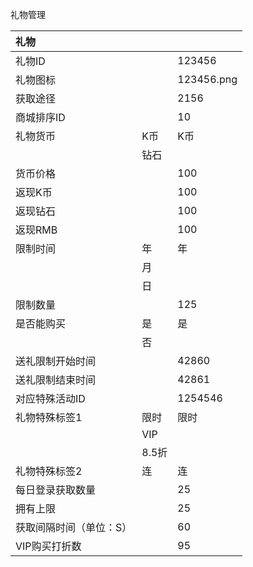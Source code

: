 礼物管理

| 礼物 |  |  |
| :--- | :--- | :--- |
| 礼物ID |  | 123456 |
| 礼物图标 |  | 123456.png |
| 获取途径 |  | 2156 |
| 商城排序ID |  | 10 |
| 礼物货币 | K币 | K币 |
|  | 钻石 |  |
| 货币价格 |  | 100 |
|返现K币||100||返现钻石||100||返现RMB||100|
| 限制时间 | 年 | 年 |
|  | 月 |  |
|  | 日 |  |
| 限制数量 |  | 125 |
| 是否能购买 | 是 | 是 |
|  | 否 |  |
| 送礼限制开始时间 |  | 42860 |
| 送礼限制结束时间 |  | 42861 |
| 对应特殊活动ID |  | 1254546 |
| 礼物特殊标签1 | 限时 | 限时 |
|  | VIP |  |
|  | 8.5折 |  |
| 礼物特殊标签2 | 连 | 连 |
| 每日登录获取数量 |  | 25 |
| 拥有上限 |  | 25 |
| 获取间隔时间（单位：S） |  | 60 |
| VIP购买打折数 |  | 95 |



